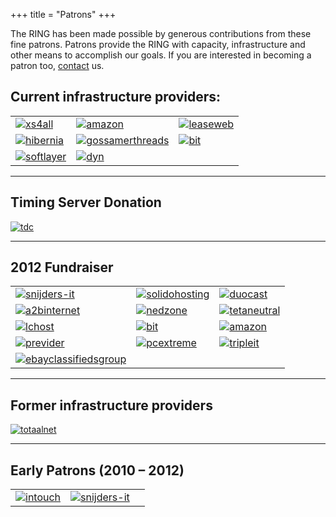 +++
title = "Patrons"
+++

The RING has been made possible by generous contributions from these fine patrons. Patrons provide the RING with capacity, infrastructure and other means to accomplish our goals. If you are interested in becoming a patron too, [contact](/contact) us.

## Current infrastructure providers:

| | | |
|---|---|---|
|[![xs4all](/images/patrons/xs4all.gif)](http://www.xs4all.nl/)|[![amazon](/images/patrons/amazon.png)](http://www.amazon.com/)|[![leaseweb](/images/patrons/leaseweb.png)](http://www.leaseweb.com/)|
|[![hibernia](/images/patrons/hibernia.png)](http://www.hibernianetworks.com/)|[![gossamerthreads](/images/patrons/gossamerthreads.png)](http://www.gossamer-threads.com/)|[![bit](/images/patrons/bit.png)](http://www.bit.nl/)|[![pcextreme](/images/patrons/pcextreme.png)](http://www.pcextreme.nl/)|
|[![softlayer](/images/patrons/softlayer.png)](http://www.softlayer.com/)|[![dyn](/images/patrons/dyn.png)](http://www.dyn.com/)|

---
## Timing Server Donation

[![tdc](/images/patrons/tdc.png)](http://www.tdc.net/)

---
## 2012 Fundraiser

| | | |
|---|---|---|
|[![snijders-it](/images/patrons/snijders-it.png)](http://www.snijders-it.nl/)|[![solidohosting](/images/patrons/solido.png)](http://www.solidohosting.com/)|[![duocast](/images/patrons/duocast.png)](http://www.duocast.nl/)|
|[![a2binternet](/images/patrons/a2binternet.png)](http://www.a2b-internet.com/)|[![nedzone](/images/patrons/nedzone.png)](http://www.nedzone.nl/)|[![tetaneutral](/images/patrons/tetaneutral.png)](http://www.tetaneutral.net/)|
|[![lchost](/images/patrons/lchost.png)](http://www.lchost.co.uk/)|[![bit](/images/patrons/bit.png)](http://www.bit.nl/)|[![amazon](/images/patrons/amazon.png)](http://www.amazon.com/)|
|[![previder](/images/patrons/previder.png)](http://www.previder.nl/)|[![pcextreme](/images/patrons/pcextreme.png)](http://www.pcextreme.nl/)|[![tripleit](/images/patrons/tripleit.png)](http://www.triple-it.nl/)|
|[![ebayclassifiedsgroup](/images/patrons/ebayclassifiedsgroup.png)](http://www.ebayclassifiedsgroup.com/)|

---
## Former infrastructure providers

[![totaalnet](/images/patrons/totaalnet.png)](http://www.totaalnet.nl/)

---
## Early Patrons (2010 – 2012)

| | | |
|---|---|---|
|[![intouch](/images/patrons/intouch.png)](http://www.intouch.eu/)|[![snijders-it](/images/patrons/snijders-it.png)](http://www.snijders-it.nl/)|

